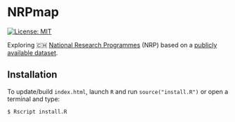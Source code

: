 # NRPmap
[![License: MIT](https://img.shields.io/github/license/mashape/apistatus.svg)](https://github.com/zambujo/NRPmap/blob/master/LICENSE)

Exploring :switzerland: [National Research Programmes](https://www.sbfi.admin.ch/sbfi/en/home/research-and-innovation/research-and-innovation-in-switzerland/promotion-instruments/national-research-programmes-nrp.html) (NRP) based on a [publicly available dataset](http://p3.snf.ch/Pages/DataAndDocumentation.aspx).

## Installation

To update/build `index.html`, launch `R` and run `source("install.R")` or open a terminal and type:

```
$ Rscript install.R
```
